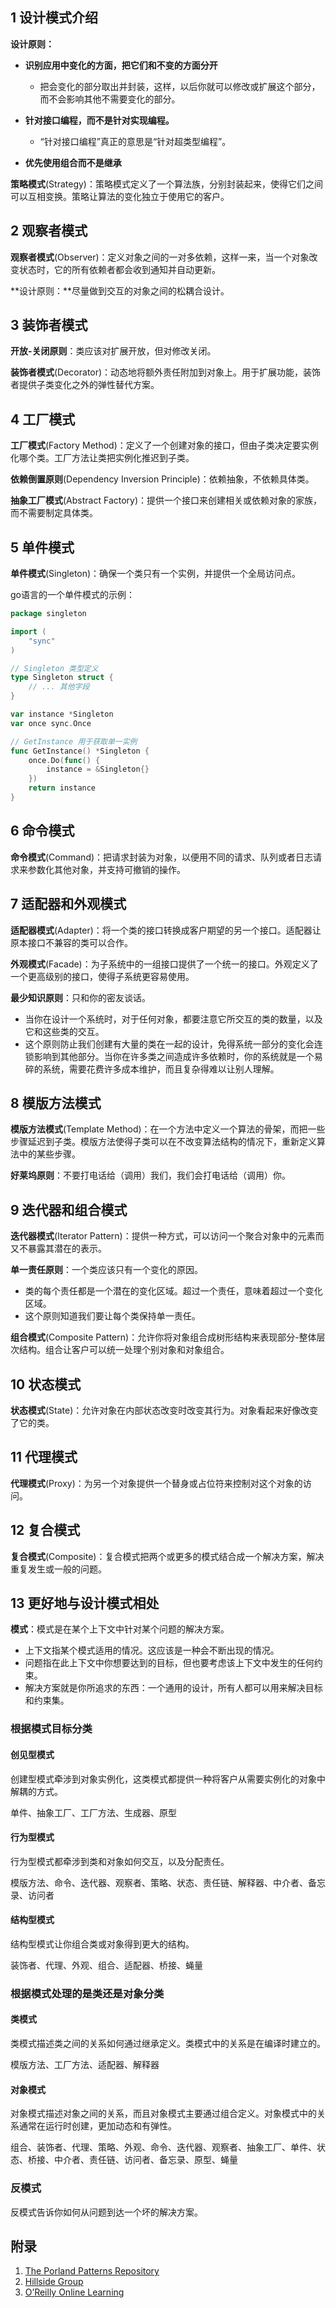 ## 1 设计模式介绍

**设计原则：**

- **识别应用中变化的方面，把它们和不变的方面分开**
  - 把会变化的部分取出并封装，这样，以后你就可以修改或扩展这个部分，而不会影响其他不需要变化的部分。


- **针对接口编程，而不是针对实现编程。**
  - “针对接口编程”真正的意思是“针对超类型编程”。

- **优先使用组合而不是继承**

**策略模式**(Strategy)：策略模式定义了一个算法族，分别封装起来，使得它们之间可以互相变换。策略让算法的变化独立于使用它的客户。

## 2 观察者模式

**观察者模式**(Observer)：定义对象之间的一对多依赖，这样一来，当一个对象改变状态时，它的所有依赖者都会收到通知并自动更新。

**设计原则：**尽量做到交互的对象之间的松耦合设计。

## 3 装饰者模式

**开放-关闭原则**：类应该对扩展开放，但对修改关闭。

**装饰者模式**(Decorator)：动态地将额外责任附加到对象上。用于扩展功能，装饰者提供子类变化之外的弹性替代方案。

## 4 工厂模式

**工厂模式**(Factory Method)：定义了一个创建对象的接口，但由子类决定要实例化哪个类。工厂方法让类把实例化推迟到子类。

**依赖倒置原则**(Dependency Inversion Principle)：依赖抽象，不依赖具体类。

**抽象工厂模式**(Abstract Factory)：提供一个接口来创建相关或依赖对象的家族，而不需要制定具体类。

## 5 单件模式

**单件模式**(Singleton)：确保一个类只有一个实例，并提供一个全局访问点。

go语言的一个单件模式的示例：

```go
package singleton

import (
	"sync"
)

// Singleton 类型定义
type Singleton struct {
	// ... 其他字段
}

var instance *Singleton
var once sync.Once

// GetInstance 用于获取单一实例
func GetInstance() *Singleton {
	once.Do(func() {
		instance = &Singleton{}
	})
	return instance
}
```

## 6 命令模式

**命令模式**(Command)：把请求封装为对象，以便用不同的请求、队列或者日志请求来参数化其他对象，并支持可撤销的操作。

## 7 适配器和外观模式

**适配器模式**(Adapter)：将一个类的接口转换成客户期望的另一个接口。适配器让原本接口不兼容的类可以合作。

**外观模式**(Facade)：为子系统中的一组接口提供了一个统一的接口。外观定义了一个更高级别的接口，使得子系统更容易使用。

**最少知识原则**：只和你的密友谈话。

- 当你在设计一个系统时，对于任何对象，都要注意它所交互的类的数量，以及它和这些类的交互。
- 这个原则防止我们创建有大量的类在一起的设计，免得系统一部分的变化会连锁影响到其他部分。当你在许多类之间造成许多依赖时，你的系统就是一个易碎的系统，需要花费许多成本维护，而且复杂得难以让别人理解。

## 8 模版方法模式

**模版方法模式**(Template Method)：在一个方法中定义一个算法的骨架，而把一些步骤延迟到子类。模版方法使得子类可以在不改变算法结构的情况下，重新定义算法中的某些步骤。

**好莱坞原则**：不要打电话给（调用）我们，我们会打电话给（调用）你。

## 9 迭代器和组合模式

**迭代器模式**(Iterator Pattern)：提供一种方式，可以访问一个聚合对象中的元素而又不暴露其潜在的表示。

**单一责任原则**：一个类应该只有一个变化的原因。

- 类的每个责任都是一个潜在的变化区域。超过一个责任，意味着超过一个变化区域。
- 这个原则知道我们要让每个类保持单一责任。

**组合模式**(Composite Pattern)：允许你将对象组合成树形结构来表现部分-整体层次结构。组合让客户可以统一处理个别对象和对象组合。

## 10 状态模式

**状态模式**(State)：允许对象在内部状态改变时改变其行为。对象看起来好像改变了它的类。

## 11 代理模式

**代理模式**(Proxy)：为另一个对象提供一个替身或占位符来控制对这个对象的访问。

## 12 复合模式

**复合模式**(Composite)：复合模式把两个或更多的模式结合成一个解决方案，解决重复发生或一般的问题。

## 13 更好地与设计模式相处

**模式**：模式是在某个上下文中针对某个问题的解决方案。

- 上下文指某个模式适用的情况。这应该是一种会不断出现的情况。
- 问题指在此上下文中你想要达到的目标，但也要考虑该上下文中发生的任何约束。
- 解决方案就是你所追求的东西：一个通用的设计，所有人都可以用来解决目标和约束集。

### 根据模式目标分类

#### 创见型模式

创建型模式牵涉到对象实例化，这类模式都提供一种将客户从需要实例化的对象中解耦的方式。

单件、抽象工厂、工厂方法、生成器、原型

#### 行为型模式

行为型模式都牵涉到类和对象如何交互，以及分配责任。

模版方法、命令、迭代器、观察者、策略、状态、责任链、解释器、中介者、备忘录、访问者

#### 结构型模式

结构型模式让你组合类或对象得到更大的结构。

装饰者、代理、外观、组合、适配器、桥接、蝇量

### 根据模式处理的是类还是对象分类

#### 类模式

类模式描述类之间的关系如何通过继承定义。类模式中的关系是在编译时建立的。

模版方法、工厂方法、适配器、解释器

#### 对象模式

对象模式描述对象之间的关系，而且对象模式主要通过组合定义。对象模式中的关系通常在运行时创建，更加动态和有弹性。

组合、装饰者、代理、策略、外观、命令、迭代器、观察者、抽象工厂、单件、状态、桥接、中介者、责任链、访问者、备忘录、原型、蝇量

### 反模式

反模式告诉你如何从问题到达一个坏的解决方案。

## 附录

1. [The Porland Patterns Repository](http://c2.com/cgi/wiki?WelcomeVisitors)
2. [Hillside Group](https://hillside.net/)
3. [O’Reilly Online Learning](https://oreilly.com)

